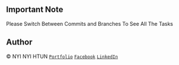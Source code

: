 ## Important Note

Please Switch Between Commits and Branches To See All The Tasks

## Author

&copy; NYI NYI HTUN [`Portfolio`](https://nyintosh.github.io) [`Facebook`](https://facebook.com/nyintosh) [`LinkedIn`](https://www.linkedin.com/in/nyintosh)
